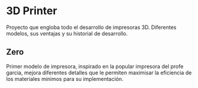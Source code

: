 # 3D Printer

Proyecto que engloba todo el desarrollo de impresoras 3D. Diferentes modelos, sus ventajas y su historial de desarrollo.
 
## Zero

Primer modelo de impresora, inspirado en la popular impresora del profe garcia, mejora diferentes detalles que le permiten maximisar la eficiencia de los materiales minimos para su implementación.
